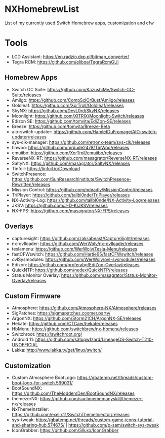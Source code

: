 # NXHomebrewList
List of my currently used Switch Homebrew apps, customization and cfw

# Tools

* LCD Assistant: https://en.radzio.dxp.pl/bitmap_converter/
* Tegra RCM: https://github.com/eliboa/TegraRcmGUI


## Homebrew Apps

* Switch OC Suite: https://github.com/KazushiMe/Switch-OC-Suite/releases
* Amiigo: https://github.com/CompSciOrBust/Amiigo/releases
* Goldleaf: https://github.com/XorTroll/Goldleaf/releases
* SkyNX: https://github.com/DevL0rd/SkyNX/releases
* Moonlight: https://github.com/XITRIX/Moonlight-Switch/releases
* Edizon SE: https://github.com/tomvita/EdiZon-SE/releases
* Breeze: https://github.com/tomvita/Breeze-Beta
* aio-switch-updater: https://github.com/HamletDuFromage/AIO-switch-updater/releases
* sys-clk-manager: https://github.com/retronx-team/sys-clk/releases
* tinwoo: https://github.com/mrdude2478/TinWoo/releases
* emuiibo: https://github.com/XorTroll/emuiibo/releases
* ReverseNX-RT: https://github.com/masagrator/ReverseNX-RT/releases
* SaltyNX: https://github.com/masagrator/SaltyNX/releases
* Tinfoil: https://tinfoil.io/Download
* SwitchPresence: https://github.com/SunResearchInstitute/SwitchPresence-Rewritten/releases
* Mission Control: https://github.com/ndeadly/MissionControl/releases
* TriPlayer: https://github.com/tallbl0nde/TriPlayer/releases
* NX-Activity-Log: https://github.com/tallbl0nde/NX-Activity-Log/releases
* JKSV: https://github.com/J-D-K/JKSV/releases
* NX-FPS: https://github.com/masagrator/NX-FPS/releases

## Overlays

* capturesight: https://github.com/zaksabeast/CaptureSight/releases
* nx-ovlloader: https://github.com/WerWolv/nx-ovlloader/releases
* teslamenu: https://github.com/WerWolv/Tesla-Menu/releases
* fastCFWswitch: https://github.com/Hartie95/fastCFWswitch/releases
* ovlSysmodules: https://github.com/WerWolv/ovl-sysmodules/releases
* Edizon: https://github.com/proferabg/EdiZon-Overlay/releases
* QuickNTP: https://github.com/nedex/QuickNTP/releases
* Status Monitor Overlay: https://github.com/masagrator/Status-Monitor-Overlay/releases


## Custom Firmware

* Atmosphere: https://github.com/Atmosphere-NX/Atmosphere/releases
* SigPatches: https://sigmapatches.coomer.party/
* ArgonNX: https://github.com/Storm21CH/ArgonNX-SE/releases
* Hekate: https://github.com/CTCaer/hekate/releases
* HbMenu: https://github.com/switchbrew/nx-hbmenu/releases
* Switchroot: https://switchroot.org/
* Android 11: https://github.com/s3tupw1zard/LineageOS-Switch-T210-UNOFFICIAL
* Lakka: http://www.lakka.tv/get/linux/switch/


## Customization

* Custom Atmosphere BootLogo: https://gbatemp.net/threads/custom-boot-logo-for-switch.569031/
* BootSoundNX: https://github.com/TheModdersDen/BootSoundNX/releases
* themezerNX: https://github.com/suchmememanyskill/themezer-nx/releases
* NxThemeInstaller: https://github.com/exelix11/SwitchThemeInjector/releases
* sys-tweak: https://gbatemp.net/threads/custom-game-icons-tutorial-and-sharing-hub.574675/ | https://github.com/p-sam/switch-sys-tweak
* IconGrabber: https://github.com/Slluxx/IconGrabber


